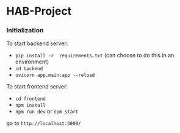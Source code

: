 # HAB-Project

### Initialization
To start backend server:
- `pip install -r  requirements.txt` (can choose to do this in an environment)
- `cd backend`
- `uvicorn app.main:app --reload`

To start frontend server: 
- `cd frontend`
- `npm install`
- `npm run dev` or `npm start`

go to `http://localhost:3000/`